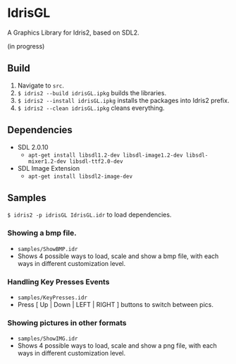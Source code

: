 # IdrisGL
A Graphics Library for Idris2, based on SDL2.

(in progress)

## Build

1. Navigate to `src`.
2. `$ idris2 --build idrisGL.ipkg` builds the libraries.
3. `$ idris2 --install idrisGL.ipkg` installs the packages into Idris2 prefix.
4. `$ idris2 --clean idrisGL.ipkg` cleans everything.

## Dependencies

- SDL 2.0.10
  - `apt-get install libsdl1.2-dev libsdl-image1.2-dev libsdl-mixer1.2-dev libsdl-ttf2.0-dev`
- SDL Image Extension
  - `apt-get install libsdl2-image-dev`

## Samples

`$ idris2 -p idrisGL IdrisGL.idr` to load dependencies.

### Showing a bmp file. 

- `samples/ShowBMP.idr`
- Shows 4 possible ways to load, scale and show a bmp file, with each ways in different customization level.

### Handling Key Presses Events

- `samples/KeyPresses.idr`
- Press [ Up | Down | LEFT | RIGHT ] buttons to switch between pics.

### Showing pictures in other formats

- `samples/ShowIMG.idr`
- Shows 4 possible ways to load, scale and show a png file, with each ways in different customization level.

